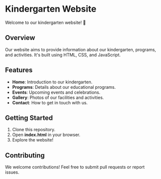 
# Kindergarten Website

Welcome to our kindergarten website! 🌟

## Overview

Our website aims to provide information about our kindergarten, programs, and activities. It's built using HTML, CSS, and JavaScript.

## Features

- **Home**: Introduction to our kindergarten.
- **Programs**: Details about our educational programs.
- **Events**: Upcoming events and celebrations.
- **Gallery**: Photos of our facilities and activities.
- **Contact**: How to get in touch with us.

## Getting Started

1. Clone this repository.
2. Open **index.html** in your browser.
3. Explore the website!

## Contributing

We welcome contributions! Feel free to submit pull requests or report issues.


